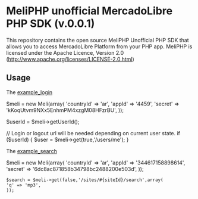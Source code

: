 MeliPHP unofficial MercadoLibre PHP SDK (v.0.0.1)
==========================

This repository contains the open source MeliPHP Unofficial PHP SDK that allows you to access MercadoLibre Platform from your PHP app. 
MeliPHP is licensed under the Apache Licence, Version 2.0
(http://www.apache.org/licenses/LICENSE-2.0.html)


Usage
-----

The [example_login][example_login]

$meli = new Meli(array(
	'countryId' => 'ar',
	'appId'  	=> '4459',
	'secret' 	=> 'kKoqUtvm9NXx5EnhmPM4xzgM08HFzrBU',
));

$userId = $meli->getUserId();

// Login or logout url will be needed depending on current user state.
if ($userId) {
  $user = $meli->get(true,'/users/me');
}

The [example_search][example_search]

	    

$meli = new Meli(array(
	'countryId' => 'ar',
	'appId'  	=> '344617158898614',
	'secret' 	=> '6dc8ac871858b34798bc2488200e503d',
));

	$search = $meli->get(false,'/sites/#{siteId}/search',array(
	'q' => 'mp3',
	));

[example_login]: http://github.com/foocoders/meli-php/blob/master/examples/example_login.php
[example_search]: http://github.com/foocoders/meli-php/blob/master/examples/example_search.php
